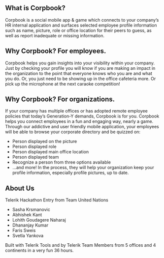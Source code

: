 What is Corpbook?
-------------------
Corpbook is a social mobile app & game which connects to your company’s HR internal application and surfaces selected employee profile information such as name, picture, role or office location for their peers to guess, as well as report inadequate or missing information. 



Why Corpbook? For employees. 
--------------------------
Corpbook helps you gain insights into your visibility within your company. Just by checking your profile you will know if you are making an impact in the organization to the point that everyone knows who you are and what you do. Or, you just need to be showing up in the office cafeteria more. Or pick up the microphone at the next caraoke competition!

Why Corpbook? For organizations. 
------------------------------
If your company has multiple offices or has adopted remote employee policies that today’s Generation-Y demands, Corpbook is for you. 
Corpbook helps you connect employees in a fun and engaging way, nearly a game.  Through our addictive and user friendly mobile application, your employees will be able to browse your corporate directory and be quizzed on: 
- Person displayed on the picture
- Person displayed role
- Person displayed main office location
- Person displayed team
- Recognize a person from three options available
- …and more!
In the process, they will help your organization keep your profile information, especially profile pictures, up to date. 

About Us
---------------------------

Telerik Hackathon Entry from Team United Nations
- Sasha Krsmanovic
- Abhishek Kant
- Lohith Goudagere Naharaj
- Dhananjay Kumar 
- Faris Sweis
- Svetla Yankova


Built with Telerik Tools and by Telerik Team Members from 5 offices and 4 continents in a very fun 36 hours. 
